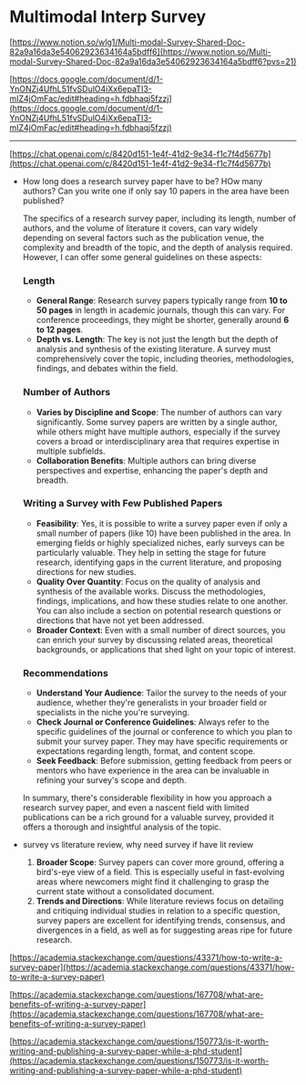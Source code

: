 # Multimodal Interp Survey

[https://www.notion.so/wlg1/Multi-modal-Survey-Shared-Doc-82a9a16da3e54062923634164a5bdff6](https://www.notion.so/Multi-modal-Survey-Shared-Doc-82a9a16da3e54062923634164a5bdff6?pvs=21)

[https://docs.google.com/document/d/1-YnONZj4UfhL51fvSDulO4iXx6epaTI3-mIZ4jOmFac/edit#heading=h.fdbhaqj5fzzj](https://docs.google.com/document/d/1-YnONZj4UfhL51fvSDulO4iXx6epaTI3-mIZ4jOmFac/edit#heading=h.fdbhaqj5fzzj)

---

[https://chat.openai.com/c/8420d151-1e4f-41d2-9e34-f1c7f4d5677b](https://chat.openai.com/c/8420d151-1e4f-41d2-9e34-f1c7f4d5677b)

- How long does a research survey paper have to be? HOw many authors? Can you write one if only say 10 papers in the area have been published?
    
    The specifics of a research survey paper, including its length, number of authors, and the volume of literature it covers, can vary widely depending on several factors such as the publication venue, the complexity and breadth of the topic, and the depth of analysis required. However, I can offer some general guidelines on these aspects:
    
    ### Length
    
    - **General Range**: Research survey papers typically range from **10 to 50 pages** in length in academic journals, though this can vary. For conference proceedings, they might be shorter, generally around **6 to 12 pages**.
    - **Depth vs. Length**: The key is not just the length but the depth of analysis and synthesis of the existing literature. A survey must comprehensively cover the topic, including theories, methodologies, findings, and debates within the field.
    
    ### Number of Authors
    
    - **Varies by Discipline and Scope**: The number of authors can vary significantly. Some survey papers are written by a single author, while others might have multiple authors, especially if the survey covers a broad or interdisciplinary area that requires expertise in multiple subfields.
    - **Collaboration Benefits**: Multiple authors can bring diverse perspectives and expertise, enhancing the paper's depth and breadth.
    
    ### Writing a Survey with Few Published Papers
    
    - **Feasibility**: Yes, it is possible to write a survey paper even if only a small number of papers (like 10) have been published in the area. In emerging fields or highly specialized niches, early surveys can be particularly valuable. They help in setting the stage for future research, identifying gaps in the current literature, and proposing directions for new studies.
    - **Quality Over Quantity**: Focus on the quality of analysis and synthesis of the available works. Discuss the methodologies, findings, implications, and how these studies relate to one another. You can also include a section on potential research questions or directions that have not yet been addressed.
    - **Broader Context**: Even with a small number of direct sources, you can enrich your survey by discussing related areas, theoretical backgrounds, or applications that shed light on your topic of interest.
    
    ### Recommendations
    
    - **Understand Your Audience**: Tailor the survey to the needs of your audience, whether they're generalists in your broader field or specialists in the niche you're surveying.
    - **Check Journal or Conference Guidelines**: Always refer to the specific guidelines of the journal or conference to which you plan to submit your survey paper. They may have specific requirements or expectations regarding length, format, and content scope.
    - **Seek Feedback**: Before submission, getting feedback from peers or mentors who have experience in the area can be invaluable in refining your survey's scope and depth.
    
    In summary, there's considerable flexibility in how you approach a research survey paper, and even a nascent field with limited publications can be a rich ground for a valuable survey, provided it offers a thorough and insightful analysis of the topic.
    
- survey vs literature review, why need survey if have lit review
    1. **Broader Scope**: Survey papers can cover more ground, offering a bird's-eye view of a field. This is especially useful in fast-evolving areas where newcomers might find it challenging to grasp the current state without a consolidated document.
    2. **Trends and Directions**: While literature reviews focus on detailing and critiquing individual studies in relation to a specific question, survey papers are excellent for identifying trends, consensus, and divergences in a field, as well as for suggesting areas ripe for future research.
    

[https://academia.stackexchange.com/questions/43371/how-to-write-a-survey-paper](https://academia.stackexchange.com/questions/43371/how-to-write-a-survey-paper)

[https://academia.stackexchange.com/questions/167708/what-are-benefits-of-writing-a-survey-paper](https://academia.stackexchange.com/questions/167708/what-are-benefits-of-writing-a-survey-paper)

[https://academia.stackexchange.com/questions/150773/is-it-worth-writing-and-publishing-a-survey-paper-while-a-phd-student](https://academia.stackexchange.com/questions/150773/is-it-worth-writing-and-publishing-a-survey-paper-while-a-phd-student)